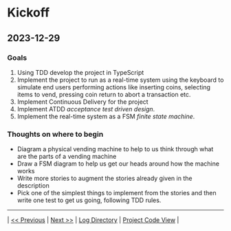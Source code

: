 # Kickoff

## 2023-12-29

### Goals

1) Using TDD develop the project in TypeScript
2) Implement the project to run as a real-time system using the keyboard to simulate end users performing actions like inserting coins, selecting items to vend, pressing coin return to abort a transaction etc.
3) Implement Continuous Delivery for the project
4) Implement ATDD *acceptance test driven design*.
5) Implement the real-time system as a FSM *finite state machine*.

### Thoughts on where to begin

* Diagram a physical vending machine to help to us think through what are the parts of a vending machine
* Draw a FSM diagram to help us get our heads around how the machine works
* Write more stories to augment the stories already given in the description
* Pick one of the simplest things to implement from the stories and then write one test to get us going, following TDD rules.

---
| [<< Previous](https://github.com/WoodyB/vending-machine-project)
| [Next >>](https://woodyb.github.io/vending-machine-project/design/developers-log/2024.01.02)
| [Log Directory](https://woodyb.github.io/vending-machine-project/design/developers-log/Directory-Of-Developers-Logs)
| [Project Code View](https://github.com/WoodyB/vending-machine-project) |
